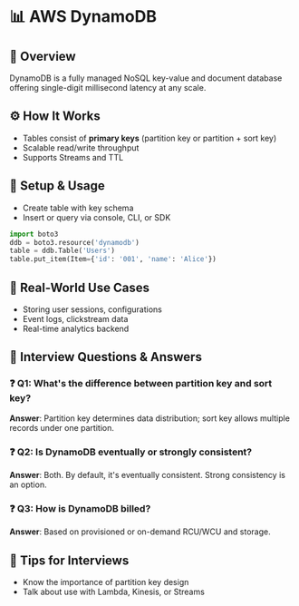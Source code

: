 # 📊 AWS DynamoDB

## 🚀 Overview
DynamoDB is a fully managed NoSQL key-value and document database offering single-digit millisecond latency at any scale.

## ⚙️ How It Works
- Tables consist of **primary keys** (partition key or partition + sort key)
- Scalable read/write throughput
- Supports Streams and TTL

## 🔧 Setup & Usage
- Create table with key schema
- Insert or query via console, CLI, or SDK

```python
import boto3
ddb = boto3.resource('dynamodb')
table = ddb.Table('Users')
table.put_item(Item={'id': '001', 'name': 'Alice'})
```

## 🎯 Real-World Use Cases
- Storing user sessions, configurations
- Event logs, clickstream data
- Real-time analytics backend

## 🧠 Interview Questions & Answers

### ❓ Q1: What's the difference between partition key and sort key?
**Answer**: Partition key determines data distribution; sort key allows multiple records under one partition.

### ❓ Q2: Is DynamoDB eventually or strongly consistent?
**Answer**: Both. By default, it's eventually consistent. Strong consistency is an option.

### ❓ Q3: How is DynamoDB billed?
**Answer**: Based on provisioned or on-demand RCU/WCU and storage.

## 🧩 Tips for Interviews
- Know the importance of partition key design
- Talk about use with Lambda, Kinesis, or Streams
